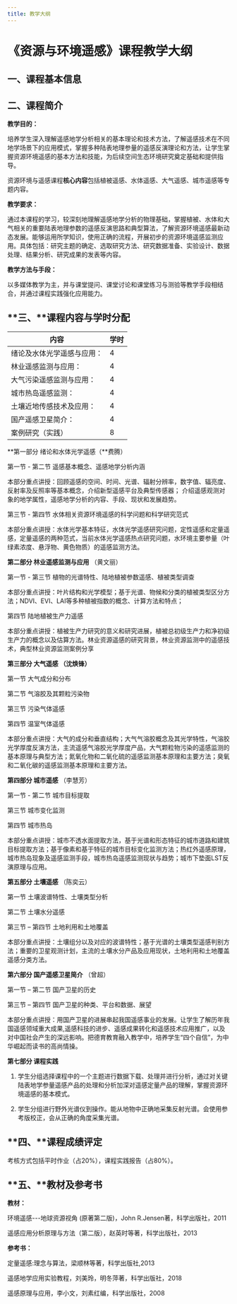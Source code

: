 ```yaml
---
title: 教学大纲
---
```

# **《资源与环境遥感》课程教学大纲**

## 一、**课程基本信息**

 

## 二、课程简介

**教学目的：**

培养学生深入理解遥感地学分析相关的基本理论和技术方法，了解遥感技术在不同地学场景下的应用模式，掌握多种陆表地理参量的遥感反演理论和方法，让学生掌握资源环境遥感的基本方法和技能，为后续空间生态环境研究奠定基础和提供指导。

资源环境与遥感课程**核心内容**包括植被遥感、水体遥感、大气遥感、城市遥感等专题内容。

**教学要求：**

通过本课程的学习，较深刻地理解遥感地学分析的物理基础，掌握植被、水体和大气相关的重要陆表地理参数的遥感反演思路和典型算法，了解资源环境遥感最新动态发展。能够运用所学知识，使用正确的流程，开展初步的资源环境遥感监测应用。具体包括：研究主题的确定、选取研究方法、研究数据准备、实验设计、数据处理、结果分析、研究成果的发表等内容。

**教学方法与手段：**

以多媒体教学为主，并与课堂提问、课堂讨论和课堂练习与测验等教学手段相结合，并通过课程实践强化应用能力。

 

## **三、**课程内容与学时分配


| 内容                       | 学时 |
| -------------------------- | ---- |
| 绪论及水体光学遥感与应用： | 4    |
| 林业遥感监测与应用：       | 4    |
| 大气污染遥感监测与应用：   | 4    |
| 城市热岛遥感监测：         | 4    |
| 土壤近地传感技术及应用：   | 4    |
| 国产遥感卫星简介：         | 4    |
| 案例研究（实践）           | 8    |

 

**第一部分 绪论和水体光学遥感（**费腾）

第一节 - 第二节 遥感基本概念、遥感地学分析内涵

本部分重点讲授：回顾遥感的空间、时间、光谱、辐射分辨率，数字值、辐亮度、反射率及反照率等基本概念，介绍新型遥感平台及典型传感器； 介绍遥感观测对象的地学属性，遥感地学分析的内容、手段、现状和发展趋势。

第三节 - 第四节 水体相关资源环境遥感的科学问题和科学研究范式

本部分重点讲授：水体光学基本特征，水体光学遥感研究问题，定性遥感和定量遥感，定量遥感的两种范式，当前水体光学遥感热点研究问题，水环境主要参量（叶绿素浓度、悬浮物、黄色物质）的遥感监测方法。

 

**第二部分 林业遥感监测与应用** （黄文丽）

第一节 - 第三节 植物的光谱特性、陆地植被参数遥感、植被类型调查

本部分重点讲授：叶片结构和光学模型；基于光谱、物候和分类的植被类型区分方法；NDVI、EVI、LAI等多种植被指数的概念、计算方法和特点；

第四节  陆地植被生产力遥感

本部分重点讲授：植被生产力研究的意义和研究进展，植被总初级生产力和净初级生产力的概念以及估算方法。林业资源遥感的研究背景，林业资源监测中的遥感技术，典型林业资源监测案例分享

 

 

**第三部分 大气遥感 （**沈焕锋**）**

第一节  大气成分和分布

第二节  气溶胶及其颗粒污染物

第三节  污染气体遥感

第四节  温室气体遥感

本部分重点讲授：大气的成分和垂直结构；大气气溶胶概念及其光学特性，气溶胶光学厚度反演方法，主流遥感气溶胶光学厚度产品，大气颗粒物污染的遥感监测的基本原理与典型方法；氮氧化物和二氧化硫的遥感监测基本原理和主要方法；臭氧和二氧化碳的遥感监测基本原理和主要方法。

 

**第四部分 城市遥感** （李慧芳）

第一节 - 第二节 城市目标提取

第三节  城市变化监测

第四节  城市热岛

本部分重点讲授：城市不透水面提取方法，基于光谱和形态特征的城市道路和建筑目标提取方法；基于像素和基于特征的城市目标变化监测方法；热红外遥感原理，城市热岛现象及遥感监测手段，城市热岛遥感监测现状与趋势；城市下垫面LST反演原理与应用。

 

**第五部分 土壤遥感** （陈奕云）

第一节  土壤波谱特性、土壤类型分析

第二节  土壤水分遥感

第三节 – 第四节 土地利用和土地覆盖

本部分重点讲授：土壤组分以及对应的波谱特性；基于光谱的土壤类型遥感判别方法；重要的卫星观测计划，主流的土壤水分产品及应用现状，土地利用和土地覆盖遥感分类方法。

 

**第六部分 国产遥感卫星简介** （曾超）

第一节 – 第二节  国产卫星的历史

第三节 – 第四节  国产卫星的种类、平台和数据、展望

本部分重点讲授：用国产卫星的进展串起我国遥感事业的发展。让学生了解历年我国遥感领域重大成果,遥感科技的进步、遥感成果转化和遥感技术应用推广，以及对中国社会产生的深远影响。把德育教育融入教学中，培养学生“四个自信”，为中华崛起而读书的高尚情操。

 

**第七部分 课程实践**

1. 学生分组选择课程中的一个主题进行数据下载、处理并进行分析，通过对关键陆表地学参量遥感产品的处理和分析加深对遥感定量产品的理解，掌握资源环境遥感的基本模式。

2. 学生分组进行野外光谱仪到操作。能从地物中正确地采集反射光谱。会使用参考版校正，会从正确的角度采集光谱。

## **四、**课程成绩评定

考核方式包括平时作业（占20%），课程实践报告（占80%）。



## **五、**教材及参考书

**教材：** 

环境遥感---地球资源视角 (原著第二版)，John R.Jensen著，科学出版社，2011

遥感应用分析原理与方法（第二版），赵英时等著，科学出版社，2013

**参考书：**

定量遥感:理念与算法，梁顺林等著，科学出版社,2013

遥感地学应用实验教程，刘美玲，明冬萍著，科学出版社，2018

遥感原理与应用，李小文，刘素红编，科学出版社，2008



